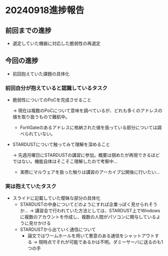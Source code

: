 # 20240918進捗報告
## 前回までの進捗
- 選定していた機器に対応した脆弱性の再選定
## 今回の進捗
- 前回抱えていた課題の具体化
### 前回自分が抱えていると認識しているタスク
- 脆弱性についてのPoCを完成させること

  -> 現在は複数のPoCについて意味を調べているが、どれも多くのアドレスの値を取り扱うもので難航中。
  - FortiGateのあるアドレスに格納された値を扱っている部分については調べられていない。
- STARDUSTについて触ってみて理解を深めること
  
  -> 先週月曜日にSTARDUSTの講習に参加。概要は掴めたが再現できるほどではない。機能自体はそこそこ理解したので考察中...
  - 実際にマルウェアを扱った触りは講習のアーカイブ公開後に行いたい...
### 実は抱えていたタスク
- スライドに記載していた曖昧な部分の具体化
  - STARDUSTの中身についてどのようにすれば企業っぽく見せられそうか...
    -> 講習会で行われていた方法としては、STARDUST上でWindowsに複数のアカウントを作成し、複数の人間がパソコンに関与しているように見せかける
  - STARDUSTから出ていく通信について
    - 論文ではワームホールを用いて悪意のある通信をシャットアウトする
      -> 現時点でそれが可能であるかは不明。ダミーサーバに送るのも1つの手
